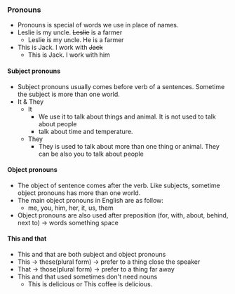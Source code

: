 ### Pronouns
- Pronouns is special of words we use in place of names.
- Leslie is my uncle. <del>Leslie</del> is a farmer
    - Leslie is my uncle. He is a farmer
- This is Jack. I work with <del>Jack</del>
    - This is Jack. I work with him
#### Subject pronouns
- Subject pronouns usually comes before verb of a sentences. Sometime the subject is more than one world.
- It & They
    - It
        - We use it to talk about things and animal. It is not used to talk about people
        - talk about time and temperature.
    - They
        - They is used to talk about more than one thing or animal. They can be also you to talk about people
#### Object pronouns
- The object of sentence comes after the verb. Like subjects, sometime object pronouns has more than one world.
- The main object pronouns in English are as follow:
    - me, you, him, her, it, us, them
- Object pronouns are also used after preposition (for, with, about, behind, next to) -> words something space
#### This and that
- This and that are both subject and object pronouns
- This -> these(plural form) -> prefer to a thing close the speaker
- That -> those(plural form) -> prefer to a thing far away
- This and that used sometimes don't need nouns
    - This is delicious or This coffee is delicious.
